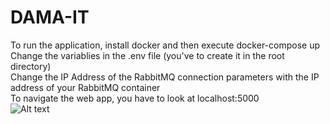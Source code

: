 # DAMA-IT
To run the application, install docker and then execute docker-compose up <br>
Change the variablies in the .env file (you've to create it in the root directory)<br>
Change the IP Address of the RabbitMQ connection parameters with the IP address of your RabbitMQ container <br>
To navigate the web app, you have to look at localhost:5000 <br>
![Alt text]("C:\Users\gizzi\OneDrive\Desktop\Dama-itImage.pptx"?raw=true "Title")
